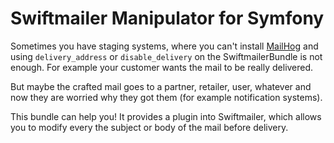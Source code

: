 Swiftmailer Manipulator for Symfony
===================================

Sometimes you have staging systems, where you can't install [MailHog] and
using `delivery_address` or `disable_delivery` on the SwiftmailerBundle is
not enough. For example your customer wants the mail to be really delivered.

But maybe the crafted mail goes to a partner, retailer, user, whatever and now
they are worried why they got them (for example notification systems).

This bundle can help you! It provides a plugin into Swiftmailer, which allows
you to modify every the subject or body of the mail before delivery.

[MailHog]: https://github.com/mailhog/MailHog
